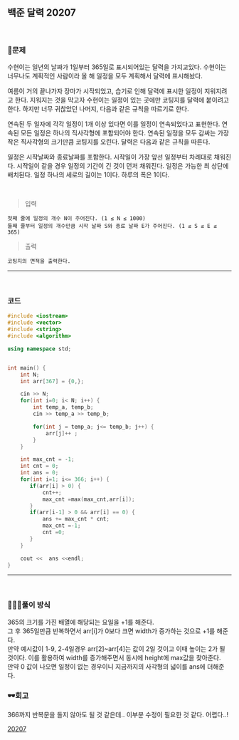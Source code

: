 ## 백준 달력 20207

&nbsp;
### 🧐문제
 수현이는 일년의 날짜가 1일부터 365일로 표시되어있는 달력을 가지고있다. 수현이는 너무나도 계획적인 사람이라 올 해 일정을 모두 계획해서 달력에 표시해놨다. 

여름이 거의 끝나가자 장마가 시작되었고, 습기로 인해 달력에 표시한 일정이 지워지려고 한다. 지워지는 것을 막고자 수현이는 일정이 있는 곳에만 코팅지를 달력에 붙이려고 한다. 하지만 너무 귀찮았던 나머지, 다음과 같은 규칙을 따르기로 한다.

연속된 두 일자에 각각 일정이 1개 이상 있다면 이를 일정이 연속되었다고 표현한다.
연속된 모든 일정은 하나의 직사각형에 포함되어야 한다. 
연속된 일정을 모두 감싸는 가장 작은 직사각형의 크기만큼 코팅지를 오린다.
달력은 다음과 같은 규칙을 따른다.

일정은 시작날짜와 종료날짜를 포함한다.
시작일이 가장 앞선 일정부터 차례대로 채워진다.
시작일이 같을 경우 일정의 기간이 긴 것이 먼저 채워진다.
일정은 가능한 최 상단에 배치된다.
일정 하나의 세로의 길이는 1이다. 
하루의 폭은 1이다.

&nbsp;

>입력 
    
    첫째 줄에 일정의 개수 N이 주어진다. (1 ≤ N ≤ 1000) 
    둘째 줄부터 일정의 개수만큼 시작 날짜 S와 종료 날짜 E가 주어진다. (1 ≤ S ≤ E ≤ 365)

>출력

    코팅지의 면적을 출력한다.


***
&nbsp;
### 코드
```cpp
#include <iostream>
#include <vector>
#include <string>
#include <algorithm>

using namespace std;


int main() {
    int N;
    int arr[367] = {0,};

    cin >> N;
    for(int i=0; i< N; i++) {
        int temp_a, temp_b;
        cin >> temp_a >> temp_b;

        for(int j = temp_a; j<= temp_b; j++) {
            arr[j]++ ;
        }
    }

    int max_cnt = -1;
    int cnt = 0;
    int ans = 0;
    for(int i=1; i<= 366; i++) {
       if(arr[i] > 0) {
           cnt++;
           max_cnt =max(max_cnt,arr[i]);
       }
       if(arr[i-1] > 0 && arr[i] == 0) {
           ans += max_cnt * cnt;
           max_cnt =-1;
           cnt =0;
       }
    }

    cout <<  ans <<endl;
}
```
***

&nbsp;

### 👩🏻‍💻풀이 방식
365의 크기를 가진 배열에 해당되는 요일을 +1를 해준다.   
그 후 365일만큼 반복하면서 arr[i]가 0보다 크면 width가 증가하는 것으로 +1를 해준다.   
만약 예시값이 1-9, 2-4일경우 arr[2]~arr[4]는 값이 2일 것이고 이때 높이는 2가 될 것이다. 이를 활용하여 width를 증가해주면서 동시에 height에 max값을 찾아준다.   
만약 0 값이 나오면 일정이 없는 경우이니 지금까지의 사각형의 넓이를 ans에 더해준다.


### 🕶회고
366까지 반복문을 돌지 않아도 될 것 같은데.. 이부분 수정이 필요한 것 같다.
어렵다..!

[20207](https://www.acmicpc.net/problem/20207 "baekjoon")
